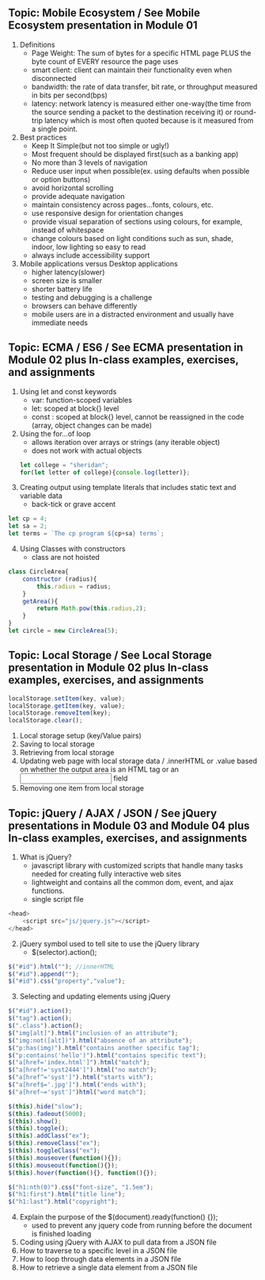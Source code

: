 ## Topic: Mobile Ecosystem / See Mobile Ecosystem presentation in Module 01

1. Definitions
    - Page Weight: The sum of bytes for a specific HTML page PLUS the byte count of EVERY resource the page uses
    - smart client: client can maintain their functionality even when disconnected
    - bandwidth: the rate of data transfer, bit rate, or throughput measured in bits per second(bps)
    - latency: network latency is measured either one-way(the time from the source sending a packet to the destination receiving it) or round-trip latency which is most often quoted because is it measured from a single point.
2. Best practices
   - Keep It Simple(but not too simple or ugly!)
   - Most frequent should be displayed first(such as a banking app)
   - No more than 3 levels of navigation
   - Reduce user input when possible(ex. using defaults when possible or option buttons)
   - avoid horizontal scrolling
   - provide adequate navigation
   - maintain consistency across pages...fonts, colours, etc.
   - use responsive design for orientation changes
   - provide visual separation of sections using colours, for example, instead of whitespace
   - change colours based on light conditions such as sun, shade, indoor, low lighting so easy to read
   - always include accessibility support
3. Mobile applications versus Desktop applications
   - higher latency(slower)
   - screen size is smaller
   - shorter battery life
   - testing and debugging is a challenge
   - browsers can behave differently
   - mobile users are in a distracted environment and usually have immediate needs

## Topic: ECMA / ES6 / See ECMA presentation in Module 02 plus In-class examples, exercises, and assignments

1. Using let and const keywords
   - var: function-scoped variables
   - let: scoped at block{} level 
   - const : scoped at block{} level, cannot be reassigned in the code (array, object changes can be made)
2. Using the for...of loop
   - allows iteration over arrays or strings (any iterable object)
   - does not work with actual objects
    ```js
    let college = "sheridan";
    for(let letter of college){console.log(letter)};
    ```
3. Creating output using template literals that includes static text and variable data
   - back-tick or grave accent
```js
let cp = 4;
let sa = 2;
let terms = `The cp program ${cp+sa} terms`;
```
4. Using Classes with constructors
   - class are not hoisted
```js
class CircleArea{
    constructor (radius){
        this.radius = radius;
    }
    getArea(){
        return Math.pow(this.radius,2);
    }
}
let circle = new CircleArea(5);
```

## Topic: Local Storage / See Local Storage presentation in Module 02 plus In-class examples, exercises, and assignments

```js
localStorage.setItem(key, value);
localStorage.getItem(key, value);
localStorage.removeItem(key);
localStorage.clear();
```

1. Local storage setup (key/Value pairs)
2. Saving to local storage
3. Retrieving from local storage
4. Updating web page with local storage data / .innerHTML or .value based on whether the output area is an HTML tag or an <input> field
5. Removing one item from local storage

## Topic: jQuery / AJAX / JSON / See jQuery presentations in Module 03 and Module 04 plus In-class examples, exercises, and assignments

1. What is jQuery?
   - javascript library with customized scripts that handle many tasks needed for creating fully interactive web sites
   - lightweight and contains all the common dom, event, and ajax functions.
   - single script file
```js
<head>
    <script src="js/jquery.js"></script>
</head>
```
2. jQuery symbol used to tell site to use the jQuery library
   - $(selector).action();
```js
$("#id").html(""); //innerHTML
$("#id").append("");
$("#id").css("property","value");
```
3. Selecting and updating elements using jQuery
```js
$("#id").action();
$("tag").action();
$(".class").action();
$("img[alt]").html("inclusion of an attribute");
$("img:not([alt])").html("absence of an attribute");
$("p:has(img)").html("contains another specific tag");
$("p:contains('hello')").html("contains specific text");
$("a[href='index.html']").html("match");
$("a[href!='syst2444']").html("no match");
$("a[href^='syst']").html("starts with");
$("a[href$='.jpg']").html("ends with");
$("a[href~='syst']")html("word match");

$(this).hide("slow");
$(this).fadeout(5000);
$(this).show();
$(this).toggle();
$(this).addClass("ex");
$(this).removeClass("ex");
$(this).toggleClass("ex");
$(this).mouseover(function(){});
$(this).mouseout(function(){});
$(this).hover(function(){}, function(){});

$("h1:nth(0)").css("font-size", "1.5em");
$("h1:first").html("title line");
$("h1:last").html("copyright");

```
4. Explain the purpose of the $(document).ready(function() {});
   - used to prevent any jquery code from running before the document is finished loading
5. Coding using jQuery with AJAX to pull data from a JSON file
6. How to traverse to a specific level in a JSON file
7. How to loop through data elements in a JSON file
8. How to retrieve a single data element from a JSON file